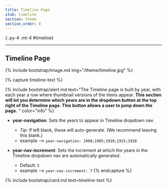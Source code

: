 ```yaml
---
title: Timeline Page
stub: timeline
section: theme
section_order: 8
---
```


{:.py-4 .mt-4 #timeline}
***


## Timeline Page

{% include bootstrap/image.md img="/theme/timeline.jpg" %}

{% capture timeline-text %}

{% include bootstrap/alert.md text="The Timeline page is built by year, with each year a row where thumbnail versions of the items appear. **This section will let you determine which years are in the dropdown button at the top right of the Timeline page. This button allows a user to jump down the page.** " color="info" %} 

- **year-navigation**: Sets the years to appear in Timeline dropdown nav. 
	- *Tip*: If left blank, these will auto-generate. (We recommend leaving this blank.)
	- example --> `year-navigation: 1900;1905;1910;1915;1920`

- **year-nav-increment**: Sets the increment at which the years in the Timeline dropdown nav are automatically generated. 
	- Default: `5`
	- example --> `year-nav-increment: 7`
{% endcapture %}

{% include bootstrap/card.md text=timeline-text %}